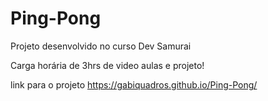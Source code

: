 # Ping-Pong

Projeto desenvolvido no curso Dev Samurai

Carga horária de 3hrs de video aulas e projeto!

link para o projeto https://gabiquadros.github.io/Ping-Pong/
